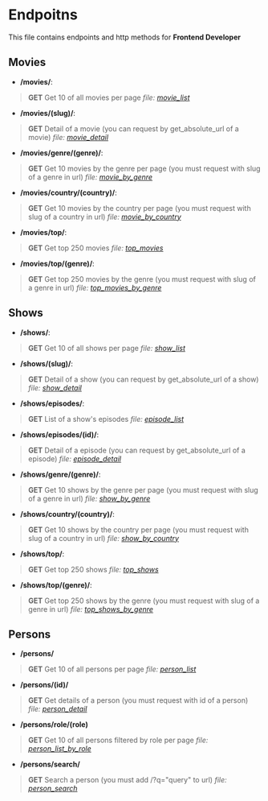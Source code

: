 # Endpoitns

This file contains endpoints and http methods for **Frontend Developer**

## Movies

- **/movies/**:

> **GET**
> Get 10 of all movies per page
> _file: [movie_list](json/movies/movie_list.json)_

- **/movies/(slug)/**:

> **GET**
> Detail of a movie (you can request by get_absolute_url of a movie)
> _file: [movie_detail](json/movies/movie_detail.json)_

- **/movies/genre/(genre)/**:

> **GET**
> Get 10 movies by the genre per page (you must request with slug of a genre in url)
> _file: [movie_by_genre](json/movies/movie_by_genre.json)_

- **/movies/country/(country)/**:

> **GET**
> Get 10 movies by the country per page (you must request with slug of a country in url)
> _file: [movie_by_country](json/movies/movie_by_country.json)_

- **/movies/top/**:

> **GET**
> Get top 250 movies
> _file: [top_movies](json/movies/top_movies.json)_

- **/movies/top/(genre)/**:

> **GET**
> Get top 250 movies by the genre (you must request with slug of a genre in url)
> _file: [top_movies_by_genre](json/movies/top_movies.json)_

## Shows

- **/shows/**:

> **GET**
Get 10 of all shows per page
*file: [show_list](json/shows/shows_list.json)*

- **/shows/(slug)/**:

> **GET**
Detail of a show (you can request by get_absolute_url of a show)
*file: [show_detail](json/shows/show_detail.json)*
 
- **/shows/episodes/**:

> **GET**
List of a show's episodes
*file: [episode_list](json/shows/episode_list.json)*
 
- **/shows/episodes/(id)/**:

> **GET**
Detail of a episode (you can request by get_absolute_url of a episode)
*file: [episode_detail](json/shows/episode_detail.json)*

- **/shows/genre/(genre)/**:

> **GET**
Get 10 shows by the genre per page (you must request with slug of a genre in url)
*file: [show_by_genre](json/shows/show_by_genre.json)*

- **/shows/country/(country)/**:

> **GET**
Get 10 shows by the country per page (you must request with slug of a country in url)
*file: [show_by_country](json/shows/show_by_country.json)*

- **/shows/top/**:

> **GET**
Get top 250 shows
*file: [top_shows](json/shows/top_shows.json)* 

- **/shows/top/(genre)/**:

> **GET**
Get top 250 shows by the genre (you must request with slug of a genre in url)
*file: [top_shows_by_genre](json/shows/top_shows.json)* 

## Persons

- **/persons/**

> **GET**
Get 10 of all persons per page
*file: [person_list](json/persons/person_list.json)*

- **/persons/(id)/**

> **GET**
Get details of a person (you must request with id of a person)
*file: [person_detail](json/persons/person_detail.json)*

- **/persons/role/(role)**

> **GET**
Get 10 of all persons filtered by role per page
*file: [person_list_by_role](json/persons/person_list_by_role.json)*

- **/persons/search/**

> **GET**
Search a person (you must add /?q="query" to url)
*file: [person_search](json/persons/person_search.json)*
